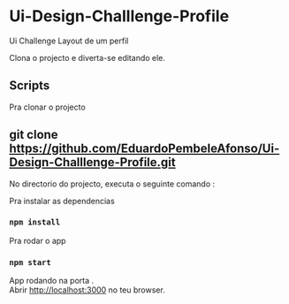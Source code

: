 # Ui-Design-Challlenge-Profile
Ui Challenge
Layout de um perfil

Clona o projecto e diverta-se editando ele.

## Scripts

Pra clonar o projecto
## git clone https://github.com/EduardoPembeleAfonso/Ui-Design-Challlenge-Profile.git

No directorio do projecto, executa o seguinte comando :

Pra instalar as dependencias 
### `npm install`

Pra rodar o app
### `npm start`

App rodando na porta .\
Abrir [http://localhost:3000](http://localhost:3000) no teu browser.


